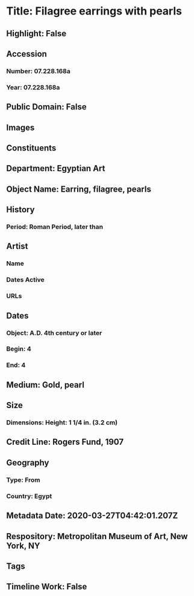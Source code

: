 # Title: Filagree earrings with pearls
## Highlight: False
## Accession
### Number: 07.228.168a
### Year: 07.228.168a
## Public Domain: False
## Images
## Constituents
## Department: Egyptian Art
## Object Name: Earring, filagree, pearls
## History
### Period: Roman Period, later than
## Artist
### Name
### Dates Active
### URLs
## Dates
### Object: A.D. 4th century or later
### Begin: 4
### End: 4
## Medium: Gold, pearl
## Size
### Dimensions: Height: 1 1/4 in. (3.2 cm)
## Credit Line: Rogers Fund, 1907
## Geography
### Type: From
### Country: Egypt
## Metadata Date: 2020-03-27T04:42:01.207Z
## Respository: Metropolitan Museum of Art, New York, NY
## Tags
## Timeline Work: False